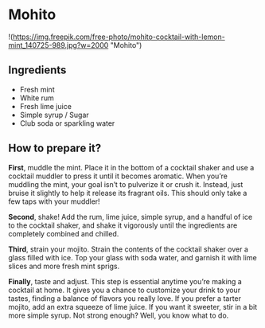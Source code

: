 # Mohito

!(<https://img.freepik.com/free-photo/mohito-cocktail-with-lemon-mint_140725-989.jpg?w=2000> "Mohito")

## Ingredients
* Fresh mint
* White rum 
* Fresh lime juice
* Simple syrup / Sugar
* Club soda or sparkling water

## How to prepare it?
**First**, muddle the mint. Place it in the bottom of a cocktail shaker and use a cocktail muddler to press it until it becomes aromatic. When you’re muddling the mint, your goal isn’t to pulverize it or crush it. Instead, just bruise it slightly to help it release its fragrant oils. This should only take a few taps with your muddler!

**Second**, shake! Add the rum, lime juice, simple syrup, and a handful of ice to the cocktail shaker, and shake it vigorously until the ingredients are completely combined and chilled.

**Third**, strain your mojito. Strain the contents of the cocktail shaker over a glass filled with ice. Top your glass with soda water, and garnish it with lime slices and more fresh mint sprigs.

**Finally**, taste and adjust. This step is essential anytime you’re making a cocktail at home. It gives you a chance to customize your drink to your tastes, finding a balance of flavors you really love. If you prefer a tarter mojito, add an extra squeeze of lime juice. If you want it sweeter, stir in a bit more simple syrup. Not strong enough? Well, you know what to do.
